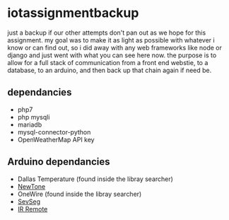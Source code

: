 # iotassignmentbackup
just a backup if our other attempts don't pan out as we hope for this assignment. my goal was to make it as light as possible with whatever i know or can find out, so i did away with any web frameworks like node or django and just went with what you can see here now. the purpose is to allow for a full stack of communication from a front end webstie, to a database, to an arduino, and then back up that chain again if need be.

## dependancies
* php7
* php mysqli
* mariadb
* mysql-connector-python
* OpenWeatherMap API key

## Arduino dependancies
* Dallas Temperature (found inside the libray searcher)
* [NewTone](https://forum.arduino.cc/index.php?topic=143940.0)
* OneWire (found inside the libray searcher)
* [SevSeg](https://github.com/DeanIsMe/SevSeg)
* [IR Remote](https://github.com/z3t0/Arduino-IRremote)
